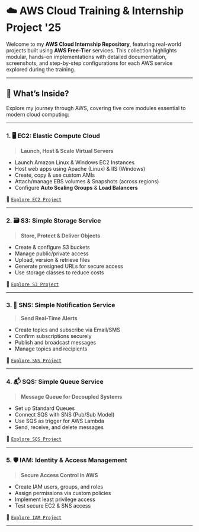 # ☁️ AWS Cloud Training & Internship Project '25

Welcome to my **AWS Cloud Internship Repository**, featuring real-world projects built using **AWS Free-Tier** services. This collection highlights modular, hands-on implementations with detailed documentation, screenshots, and step-by-step configurations for each AWS service explored during the training.

---

## 🚀 What’s Inside?

Explore my journey through AWS, covering five core modules essential to modern cloud computing:

---

### 1. 🖥️ EC2: Elastic Compute Cloud
> **Launch, Host & Scale Virtual Servers**

- Launch Amazon Linux & Windows EC2 Instances
- Host web apps using Apache (Linux) & IIS (Windows)
- Create, copy & use custom AMIs
- Attach/manage EBS volumes & Snapshots (across regions)
- Configure **Auto Scaling Groups** & **Load Balancers**

🔗 [`Explore EC2 Project`](./EC2_Project/README.md)

---

### 2. 🗃️ S3: Simple Storage Service
> **Store, Protect & Deliver Objects**

- Create & configure S3 buckets
- Manage public/private access
- Upload, version & retrieve files
- Generate presigned URLs for secure access
- Use storage classes to reduce costs

🔗 [`Explore S3 Project`](./S3_Project/README.md)

---

### 3. 📢 SNS: Simple Notification Service
> **Send Real-Time Alerts**

- Create topics and subscribe via Email/SMS
- Confirm subscriptions securely
- Publish and broadcast messages
- Manage topics and recipients

🔗 [`Explore SNS Project`](./SNS_Project/README.md)

---

### 4. 📬 SQS: Simple Queue Service
> **Message Queue for Decoupled Systems**

- Set up Standard Queues
- Connect SQS with SNS (Pub/Sub Model)
- Use SQS as trigger for AWS Lambda
- Send, receive, and delete messages

🔗 [`Explore SQS Project`](./SQS_Project/README.md)

---

### 5. 🛡️ IAM: Identity & Access Management
> **Secure Access Control in AWS**

- Create IAM users, groups, and roles
- Assign permissions via custom policies
- Implement least privilege access
- Test secure EC2 & SNS access

🔗 [`Explore IAM Project`](./IAM_Project/README.md)

---
